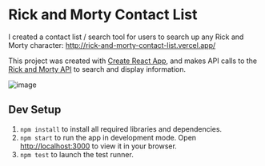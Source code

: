 # Rick and Morty Contact List

I created a contact list / search tool for users to search up any Rick and Morty character: http://rick-and-morty-contact-list.vercel.app/

This project was created with [Create React App](https://github.com/facebook/create-react-app), and makes API calls to the [Rick and Morty API](https://rickandmortyapi.com/) to search and display information.

![image](https://user-images.githubusercontent.com/22747352/197304572-3556f48d-610f-4143-b071-964dd73e37cd.png)

## Dev Setup

1. `npm install` to install all required libraries and dependencies.
2. `npm start` to run the app in development mode. Open [http://localhost:3000](http://localhost:3000) to view it in your browser.
3. `npm test` to launch the test runner.
